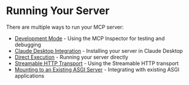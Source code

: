 # Running Your Server

There are multiple ways to run your MCP server:

- [Development Mode](development-mode.md) - Using the MCP Inspector for testing and debugging
- [Claude Desktop Integration](claude-desktop-integration.md) - Installing your server in Claude Desktop
- [Direct Execution](direct-execution.md) - Running your server directly
- [Streamable HTTP Transport](streamable-http-transport.md) - Using the Streamable HTTP transport
- [Mounting to an Existing ASGI Server](mounting-asgi-server.md) - Integrating with existing ASGI applications 